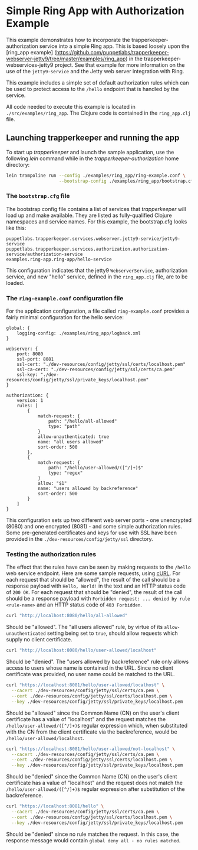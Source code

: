 # Simple Ring App with Authorization Example

This example demonstrates how to incorporate the trapperkeeper-authorization
service into a simple Ring app.  This is based loosely upon the
[ring_app example] (https://github.com/puppetlabs/trapperkeeper-webserver-jetty9/tree/master/examples/ring_app)
in the trapperkeeper-webservices-jetty9 project.  See that example for more
information on the use of the `jetty9-service` and the Jetty web server
integration with Ring.

This example includes a simple set of default authorization rules which can be
used to protect access to the `/hello` endpoint that is handled by the service.

All code needed to execute this example is located in `./src/examples/ring_app`.
The Clojure code is contained in the `ring_app.clj` file.

## Launching trapperkeeper and running the app

To start up _trapperkeeper_ and launch the sample application, use the
following _lein_ command while in the _trapperkeeper-authorization_ home
directory:

~~~~sh
lein trampoline run --config ./examples/ring_app/ring-example.conf \
                    --bootstrap-config ./examples/ring_app/bootstrap.cfg
~~~~

### The `bootstrap.cfg` file

The bootstrap config file contains a list of services that _trapperkeeper_ will
load up and make available.  They are listed as fully-qualified Clojure
namespaces and service names. For this example, the bootstrap.cfg looks like
this:

~~~~
puppetlabs.trapperkeeper.services.webserver.jetty9-service/jetty9-service
puppetlabs.trapperkeeper.services.authorization.authorization-service/authorization-service
examples.ring-app.ring-app/hello-service
~~~~

This configuration indicates that the jetty9 `WebserverService`, authorization
service, and new "hello" service, defined in the `ring_app.clj` file, are to be
loaded.

### The `ring-example.conf` configuration file

For the application configuration, a file called `ring-example.conf` provides
a fairly minimal configuration for the hello service:

~~~~hocon
global: {
    logging-config: ./examples/ring_app/logback.xml
}

webserver: {
    port: 8080
    ssl-port: 8081
    ssl-cert: "./dev-resources/config/jetty/ssl/certs/localhost.pem"
    ssl-ca-cert: "./dev-resources/config/jetty/ssl/certs/ca.pem"
    ssl-key: "./dev-resources/config/jetty/ssl/private_keys/localhost.pem"
}

authorization: {
    version: 1
    rules: [
        {
            match-request: {
                path: "/hello/all-allowed"
                type: "path"
            }
            allow-unauthenticated: true
            name: "all users allowed"
            sort-order: 500
        },
        {
            match-request: {
                path: "/hello/user-allowed/([^/]+)$"
                type: "regex"
            }
            allow: "$1"
            name: "users allowed by backreference"
            sort-order: 500
        }
    ]
}
~~~~

This configuration sets up two different web server ports - one unencrypted
(8080) and one encrypted (8081) - and some simple authorization rules.  Some
pre-generated certificates and keys for use with SSL have been provided in the
`./dev-resources/config/jetty/ssl` directory.

### Testing the authorization rules

The effect that the rules have can be seen by making requests to the `/hello`
web service endpoint.  Here are some sample requests, using
[cURL](http://curl.haxx.se/).  For each request that should be "allowed",
the result of the call should be a response payload with `Hello, World!` in the
text and an HTTP status code of `200 OK`.  For each request that should be
"denied", the result of the call should be a response payload with
`Forbidden request: ... denied by rule <rule-name>` and an HTTP status code of
`403 Forbidden`.

~~~~sh
curl "http://localhost:8080/hello/all-allowed"
~~~~

Should be "allowed".  The "all users allowed" rule, by virtue of its
`allow-unauthenticated` setting being set to `true`, should allow requests
which supply no client certificate.

~~~~sh
curl "http://localhost:8080/hello/user-allowed/localhost"
~~~~

Should be "denied".  The "users allowed by backreference" rule only allows
access to users whose name is contained in the URL.  Since no client
certificate was provided, no user name could be matched to the URL.

~~~~sh
curl "https://localhost:8081/hello/user-allowed/localhost" \
  --cacert ./dev-resources/config/jetty/ssl/certs/ca.pem \
  --cert ./dev-resources/config/jetty/ssl/certs/localhost.pem \
  --key ./dev-resources/config/jetty/ssl/private_keys/localhost.pem
~~~~

Should be "allowed" since the Common Name (CN) on the user's client
certificate has a value of "localhost" and the request matches the
`/hello/user-allowed/([^/]+)$` regular expression which, when substituted with
the CN from the client certificate via the backreference, would be
`/hello/user-allowed/localhost`.

~~~~sh
curl "https://localhost:8081/hello/user-allowed/not-localhost" \
  --cacert ./dev-resources/config/jetty/ssl/certs/ca.pem \
  --cert ./dev-resources/config/jetty/ssl/certs/localhost.pem \
  --key ./dev-resources/config/jetty/ssl/private_keys/localhost.pem
~~~~

Should be "denied" since the Common Name (CN) on the user's client
certificate has a value of "localhost" and the request does not match the
`/hello/user-allowed/([^/]+)$` regular expression after substitution of the
backreference.

~~~~sh
curl "https://localhost:8081/hello" \
  --cacert ./dev-resources/config/jetty/ssl/certs/ca.pem \
  --cert ./dev-resources/config/jetty/ssl/certs/localhost.pem \
  --key ./dev-resources/config/jetty/ssl/private_keys/localhost.pem
~~~~

Should be "denied" since no rule matches the request.  In this case, the
response message would contain `global deny all - no rules matched`.
